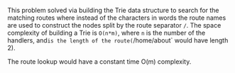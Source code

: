 This problem solved via building the Trie data structure to search for the matching routes where instead of the characters in words the route names are used to construct the nodes split by the route separator `/`. The space complexity of building a Trie is `O(n*m)`, where `n` is the number of the handlers, and` is the length of the route( `/home/about` would have length 2).

The route lookup would have a constant time O(m) complexity.
